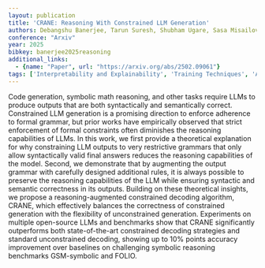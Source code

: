 ```yaml
---
layout: publication
title: 'CRANE: Reasoning With Constrained LLM Generation'
authors: Debangshu Banerjee, Tarun Suresh, Shubham Ugare, Sasa Misailovic, Gagandeep Singh
conference: "Arxiv"
year: 2025
bibkey: banerjee2025reasoning
additional_links:
  - {name: "Paper", url: "https://arxiv.org/abs/2502.09061"}
tags: ['Interpretability and Explainability', 'Training Techniques', 'Applications']
---
```

Code generation, symbolic math reasoning, and other tasks require LLMs to
produce outputs that are both syntactically and semantically correct.
Constrained LLM generation is a promising direction to enforce adherence to
formal grammar, but prior works have empirically observed that strict
enforcement of formal constraints often diminishes the reasoning capabilities
of LLMs. In this work, we first provide a theoretical explanation for why
constraining LLM outputs to very restrictive grammars that only allow
syntactically valid final answers reduces the reasoning capabilities of the
model. Second, we demonstrate that by augmenting the output grammar with
carefully designed additional rules, it is always possible to preserve the
reasoning capabilities of the LLM while ensuring syntactic and semantic
correctness in its outputs. Building on these theoretical insights, we propose
a reasoning-augmented constrained decoding algorithm, CRANE, which effectively
balances the correctness of constrained generation with the flexibility of
unconstrained generation. Experiments on multiple open-source LLMs and
benchmarks show that CRANE significantly outperforms both state-of-the-art
constrained decoding strategies and standard unconstrained decoding, showing up
to 10% points accuracy improvement over baselines on challenging symbolic
reasoning benchmarks GSM-symbolic and FOLIO.
